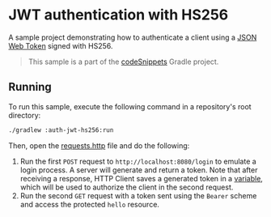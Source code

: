 # JWT authentication with HS256
A sample project demonstrating how to authenticate a client using a [JSON Web Token](https://ktor.io/docs/jwt.html) signed with HS256.
> This sample is a part of the [codeSnippets](../../README.md) Gradle project.

## Running
To run this sample, execute the following command in a repository's root directory:
```bash
./gradlew :auth-jwt-hs256:run
```

Then, open the [requests.http](requests.http) file and do the following:
1. Run the first `POST` request to `http://localhost:8080/login` to emulate a login process. A server will generate and return a token. Note that after receiving a response, HTTP Client saves a generated token in a [variable](https://www.jetbrains.com/help/idea/http-response-handling-examples.html#script-var-example), which will be used to authorize the client in the second request. 
2. Run the second `GET` request with a token sent using the `Bearer` scheme and access the protected `hello` resource.
